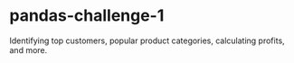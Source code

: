 # pandas-challenge-1
 Identifying top customers, popular product categories, calculating profits, and more.
